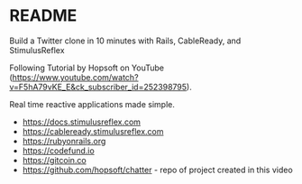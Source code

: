 # README

Build a Twitter clone in 10 minutes with Rails, CableReady, and StimulusReflex

Following Tutorial by Hopsoft on YouTube (https://www.youtube.com/watch?v=F5hA79vKE_E&ck_subscriber_id=252398795).

Real time reactive applications made simple. 

- https://docs.stimulusreflex.com
- https://cableready.stimulusreflex.com
- https://rubyonrails.org
- https://codefund.io
- https://gitcoin.co
- https://github.com/hopsoft/chatter - repo of project created in this video
